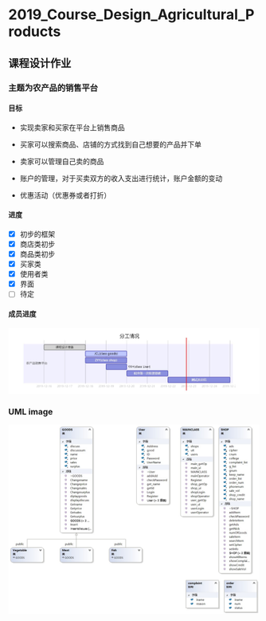 # 2019_Course_Design_Agricultural_Products
## 课程设计作业

### 主题为农产品的销售平台

#### 目标

- 实现卖家和买家在平台上销售商品

- 买家可以搜索商品、店铺的方式找到自己想要的产品并下单

- 卖家可以管理自己卖的商品

- 账户的管理，对于买卖双方的收入支出进行统计，账户金额的变动

- 优惠活动（优惠券或者打折）

#### 进度

- [x] 初步的框架
- [x] 商店类初步
- [x] 商品类初步
- [x] 买家类
- [x] 使用者类
- [x] 界面
- [ ] 待定

#### 成员进度

![image](images/进度.jpg)



### UML image

![image](images/ClassDiagram1.jpg)
